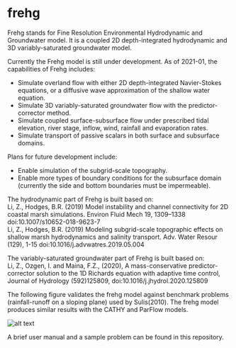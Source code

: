# frehg
Frehg stands for Fine Resolution Environmental Hydrodynamic and Groundwater model. It is a coupled 2D depth-integrated hydrodynamic and 3D variably-saturated groundwater model.

Currently the Frehg model is still under development. As of 2021-01, the capabilities of Frehg includes:
- Simulate overland flow with either 2D depth-integrated Navier-Stokes equations, or a diffusive wave approximation of the shallow water equation.
- Simulate 3D variably-saturated groundwater flow with the predictor-corrector method.
- Simulate coupled surface-subsurface flow under prescribed tidal elevation, river stage, inflow, wind, rainfall and evaporation rates.
- Simulate transport of passive scalars in both surface and subsurface domains.

Plans for future development include:
- Enable simulation of the subgrid-scale topography.
- Enable more types of boundary conditions for the subsurface domain (currently the side and bottom boundaries must be impermeable).

The hydrodynamic part of Frehg is built based on:<br />
    Li, Z., Hodges, B.R. (2019) Model instability and channel connectivity for 2D coastal marsh simulations. Environ Fluid Mech 19, 1309–1338  doi:10.1007/s10652-018-9623-7 <br />
    Li, Z., Hodges, B.R. (2019) Modeling subgrid-scale topographic effects on shallow marsh hydrodynamics and salinity transport. Adv. Water Resour (129), 1-15 doi:10.1016/j.advwatres.2019.05.004 <br />

The variably-saturated groundwater part of Frehg is built based on:<br />
    Li, Z., Ozgen, I. and Maina, F.Z., (2020), A mass-conservative predictor-corrector solution to the 1D Richards equation with adaptive time control, Journal of Hydrology (592)125809, doi:10.1016/j.jhydrol.2020.125809 <br />

The following figure validates the frehg model against benchmark problems (rainfall-runoff on a sloping plane) used by Sulis(2010). The frehg model produces similar results with the CATHY and ParFlow models.

![alt text](https://github.com/zLi90/frehg/blob/master/frehg_validation1.png)

A brief user manual and a sample problem can be found in this repository.
